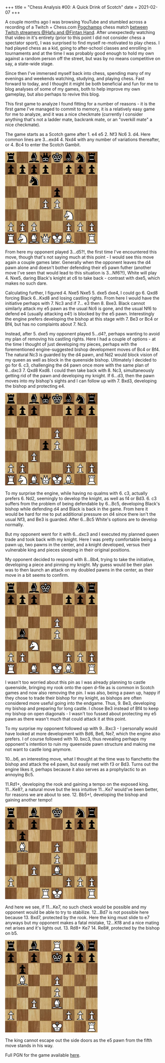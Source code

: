 +++
title = "Chess Analysis #00: A Quick Drink of Scotch"
date =  2021-02-07
+++

A couple months ago I was browsing YouTube and stumbled across a recording of a
Twitch + Chess.com [Pogchamps][pogchamps] chess match
[between Twitch streamers @Hafu and @Fintan Hand][pogchampsVideo]. After
unexpectedly watching that video in it's entirety (prior to this point I did not
consider chess a spectator sport), I was surprised to find myself re-motivated to
play chess. I had played chess as a kid, going to after-school classes and
enrolling in tournaments and at the time I was probably good enough to hold my own
against a random person off the street, but was by no means competitive on say,
a state-wide stage.

Since then I've immersed myself back into chess, spending many of my evenings
and weekends watching, studying, and playing chess. Fast forward to today, and
I thought it might be both beneficial and fun for me to blog analyses of some of
my games, both to help improve my own gameplay, but also perhaps to revive this
blog.

<!-- more -->

This first game to analyze I found fitting for a number of reasons - it is the
first game I've managed to commit to memory, it is a relatively easy game for
me to analyze, and it was a nice checkmate (currently I consider anything that's
not a ladder mate, backrank mate, or an "overkill mate" a nice checkmate).

The game starts as a Scotch game after 1. e4 e5 2. Nf3 Nc6 3. d4. Here common
lines are 3...exd4 4. Nxd4 with any number of variations thereafter, or
4. Bc4 to enter the Scotch Gambit.

<img src="../chess/00_00.jpeg" width="300" height="300">

From here my opponent played 3...d5?!, the first time I've encountered this move,
though that's not saying much at this point - I would see this move again a
couple games later. Generally when the opponent leaves the d4 pawn alone and
doesn't bother defending their e5 pawn futher (another move I've seen that would
lead to this situation is 3...Nf6?!), White will play 4. Nxe5, daring Black's
knight at c6 to take back - contrast with dxe5, which makes no such dare.

Calculating further, I figured 4. Nxe5 Nxe5 5. dxe5 dxe4, I could go 6. Qxd8
forcing Black 6...Kxd8 and losing castling rights. From here I would have
the initiative perhaps with 7. Nc3 and if 7... e3 then 8. Bxe3. Black cannot
similarly attack my e5 pawn as the usual Nc6 is gone, and the usual Nf6 to
defend e4 (usually attacking e4!) is blocked by the e5 pawn. Interestingly
the engine prefers developing the bishop at this stage with 7. Be3 or Bc4 or Bf4,
but has no complaints about 7. Nc3.

Instead, after 5. dxe5 my opponent played 5...d4?, perhaps wanting to avoid
my plan of removing his castling rights. Here I had a couple of options - at
the time I thought of just developing my pieces, perhaps with the forementioned
engine-suggested bishop development moves of Bc4 or Bf4. The natural Nc3
is guarded by the d4 pawn, and Nd2 would block vision of my queen as well as
block in the queenside bishop. Ultimately I decided to go for 6. c3, challenging
the d4 pawn once more with the same plan of 6...dxc3 7. Qxd8 Kxd8. I could then
take back with 8. Nc3, simultaneously getting rid of the pawn and developing
my knight. If 6...d3,  then the pawn moves into my bishop's sights and I can
follow up with 7. Bxd3, developing the bishop and protecting e4.

<img src="../chess/00_01.jpeg" width="300" height="300">

To my surprise the engine, while having no qualms with 6. c3, actually prefers
6. Nd2, seemingly to develop the knight, as well as f4 or Bd3. 6. c3 suffers
from the problem of being defendable by 6...Bc5, developing Black's bishop
while defending d4 and Black is back in the game. From here it would be
hard for me to put additional pressure on d4 since there isn't the usual Nf3,
and Be3 is guarded. After 6...Bc5 White's options are to develop normally.

But my opponent went for it with 6...dxc3 and I executed my planned queen trade
and took back with my knight. Here I was pretty comfortable being a pawn up,
two pawns in the center, and a knight developed, versus their vulnerable king
and pieces sleeping in their original positions.

My opponent decided to respond with 8...Bb4, trying to take the initiative,
developing a piece and pinning my knight. My guess would be their plan was to then
launch an attack on my doubled pawns in the center, as their move in a bit
seems to confirm.

<img src="../chess/00_02.jpeg" width="300" height="300">

I wasn't too worried about this pin as I was already planning to castle queenside,
bringing my rook onto the open d-file as is common in Scotch games and now also
removing the pin. I was also, being a pawn up, happy if they chose to trade their
bishop for my knight, as bishops are often considered more useful going into
the endgame. Thus, 9. Be3, developing my bishop and preparing for long castle.
I chose Be3 instead of Bf4 to keep my bishop on open diagonals - I wasn't too
fussed about protecting my e5 pawn as there wasn't much that could attack it at
this point.

To my surprise my opponent followed up with 9...Bxc3 - I personally would have
looked at more development with Bd6, Be6, Ne7, which the engine also prefers.
I of course followed with 10. bxc3, thus revealing perhaps my opponent's
intention to ruin my queenside pawn structure and making me not want to castle
long anymore.

10...b6, an interesting move, what I thought at the time was to fianchetto the
bishop and attack the e4 pawn, but easily met with f3 or Bd3. Turns out the engine
likes it, perhaps because it also serves as a prophylactic to an annoying Bc5.

11.Rd1+, developing the rook and gaining a tempo on the exposed king. 11...Ke8?,
a natural move but the less intuitive 11...Ke7 would've been better, for reasons
we are about to see. 12. Bb5+!, developing the bishop and gaining another tempo!

<img src="../chess/00_03.jpeg" width="300" height="300">

And here we see, if 11...Ke7, no such check would be possible and my opponent
would be able to try to stabilize. 12...Bd7 is not possible here because
13. Bxd7, protected by the rook. Here the king must slide to e7 anyways but my
opponent makes a fatal mistake, 12...Kf8 and a nice mating net arises and it's
lights out. 13. Rd8+ Ke7 14. Re8#, protected by the bishop on b5.

<img src="../chess/00_04.jpeg" width="300" height="300">

The king cannot escape out the side doors as the e5 pawn from the fifth move stands
in his way.

Full PGN for the game available [here](/chess/00.pgn).

[pogchamps]: https://www.chess.com/article/view/next-pogchamps-all-the-information
[pogchampsVideo]: https://youtu.be/xJ55oA_nC7k
